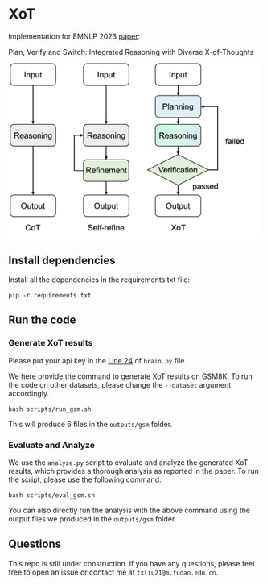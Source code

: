 # XoT

Implementation for EMNLP 2023 [paper](https://arxiv.org/pdf/2310.14628.pdf):

Plan, Verify and Switch: Integrated Reasoning with Diverse X-of-Thoughts

<img src="img/xot.png" alt="Alt text" width="500"/>

## Install dependencies

Install all the dependencies in the requirements.txt file:
```
pip -r requirements.txt
```

## Run the code

### Generate XoT results

Please put your api key in the [Line 24](https://github.com/tengxiaoliu/XoT/blob/main/src/brain.py#L24) of `brain.py` file.

We here provide the command to generate XoT results on GSM8K. To run the code on other datasets, please change the `--dataset` argument accordingly.

```
bash scripts/run_gsm.sh
```

This will produce 6 files in the `outputs/gsm` folder.


### Evaluate and Analyze

We use the `analyze.py` script to evaluate and analyze the generated XoT results, which provides a thorough analysis as reported in the paper. 
To run the script, please use the following command:
```
bash scripts/eval_gsm.sh
```
You can also directly run the analysis with the above command using the output files we produced in the `outputs/gsm` folder.


## Questions
This repo is still under construction. 
If you have any questions, please feel free to open an issue or contact me at `txliu21@m.fudan.edu.cn`.
